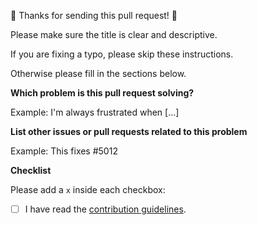 🎉 Thanks for sending this pull request! 🎉

Please make sure the title is clear and descriptive.

If you are fixing a typo, please skip these instructions.

Otherwise please fill in the sections below.

**Which problem is this pull request solving?**

Example: I'm always frustrated when [...]

**List other issues or pull requests related to this problem**

Example: This fixes #5012

**Checklist**

Please add a `x` inside each checkbox:

- [ ] I have read the [contribution guidelines](../blob/main/CONTRIBUTING.md).
